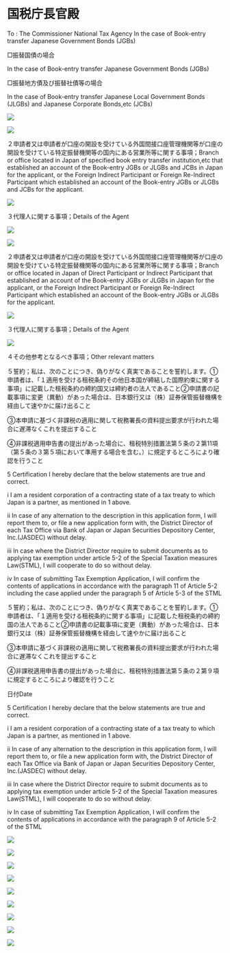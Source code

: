# 国税庁長官殿

To : The Commissioner National Tax Agency In the case of Book-entry transfer Japanese Government Bonds (JGBs)

□振替国債の場合

In the case of Book-entry transfer Japanese Government Bonds (JGBs)

□振替地方債及び振替社債等の場合

In the case of Book-entry transfer Japanese Local Government Bonds (JLGBs) and Japanese Corporate Bonds,etc (JCBs)

![](https://www.nta.go.jp/tmp/570b1eb8-2453-4405-9f7c-79f6f6890f91/images/07fa54f699bc0fdaf9a455ff5f2a24341a6e30f64859acb222b2d7561eed8173.jpg)

![](https://www.nta.go.jp/tmp/570b1eb8-2453-4405-9f7c-79f6f6890f91/images/e2e744210dfa2165b85873abc8ede3c92b8543d9e3ad36943c35dd80611cc25b.jpg)

２申請者又は申請者が口座の開設を受けている外国間接口座管理機関等が口座の開設を受けている特定振替機関等の国内にある営業所等に関する事項；Branch or office located in Japan of specified book entry transfer institution,etc that established an account of the Book-entry JGBs or JLGBs and JCBs in Japan for the applicant, or the Foreign Indirect Participant or Foreign Re-Indirect Participant which established an account of the Book-entry JGBs or JLGBs and JCBs for the applicant.

![](https://www.nta.go.jp/tmp/570b1eb8-2453-4405-9f7c-79f6f6890f91/images/4cb73803f1d756f69210a71e3d273065883af14823abd838714a2eac7eac451e.jpg)

３代理人に関する事項；Details of the Agent

![](https://www.nta.go.jp/tmp/570b1eb8-2453-4405-9f7c-79f6f6890f91/images/1fb00062937d3289f109342e152c0c5173bc9e7b9ef78db4d8baf6694b51d896.jpg)

![](https://www.nta.go.jp/tmp/570b1eb8-2453-4405-9f7c-79f6f6890f91/images/3dd2f31056911d6f8889ee2e8958665ecdd4054ef8a0c0bc528a54f40c6c8827.jpg)

２申請者又は申請者が口座の開設を受けている外国間接口座管理機関等が口座の開設を受けている特定振替機関等の国内にある営業所等に関する事項；Branch or office located in Japan of Direct Participant or Indirect Participant that established an account of the Book-entry JGBs or JLGBs in Japan for the applicant, or the Foreign Indirect Participant or Foreign Re-Indirect Participant which established an account of the Book-entry JGBs or JLGBs for the applicant.

![](https://www.nta.go.jp/tmp/570b1eb8-2453-4405-9f7c-79f6f6890f91/images/08f1a850d2961bcba8c2dcbb4fc40ace9155bde113d4ddf52c40cc91dc79c87c.jpg)

３代理人に関する事項；Details of the Agent

![](https://www.nta.go.jp/tmp/570b1eb8-2453-4405-9f7c-79f6f6890f91/images/e577d38ad367f0ebeed037749fa17e6cf95cdad27f84c73c01ca19c8699e8c00.jpg)

４その他参考となるべき事項；Other relevant matters

５誓約；私は、次のことにつき、偽りがなく真実であることを誓約します。①申請者は、「１適用を受ける租税条約その他日本国が締結した国際約束に関する事項」に記載した租税条約の締約国又は締約者の法人であること②申請書の記載事項に変更（異動）があった場合は、日本銀行又は（株）証券保管振替機構を経由して速やかに届け出ること

③本申請に基づく非課税の適用に関して税務署長の資料提出要求が行われた場合に遅滞なくこれを提出すること

④非課税適用申告書の提出があった場合に、租税特別措置法第５条の２第11項（第５条の３第５項において準用する場合を含む。）に規定するところにより確認を行うこと

5 Certification I hereby declare that the below statements are true and correct.

i I am a resident corporation of a contracting state of a tax treaty to which Japan is a partner, as mentioned in 1 above.

ii In case of any alternation to the description in this application form, I will report them to, or file a new application form with, the District Director of each Tax Office via Bank of Japan or Japan Securities Depository Center, Inc.(JASDEC) without delay.

iii In case where the District Director require to submit documents as to applying tax exemption under article 5-2 of the Special Taxation measures Law(STML), I will cooperate to do so without delay.

iv In case of submitting Tax Exemption Application, I will confirm the contents of applications in accordance with the paragraph 11 of Article 5-2 including the case applied under the paragraph 5 of Article 5-3 of the STML

５誓約；私は、次のことにつき、偽りがなく真実であることを誓約します。①申請者は、「１適用を受ける租税条約に関する事項」に記載した租税条約の締約国の法人であること②申請書の記載事項に変更（異動）があった場合は、日本銀行又は（株）証券保管振替機構を経由して速やかに届け出ること

③本申請に基づく非課税の適用に関して税務署長の資料提出要求が行われた場合に遅滞なくこれを提出すること

④非課税適用申告書の提出があった場合に、租税特別措置法第５条の２第９項に規定するところにより確認を行うこと

日付Date

5 Certification I hereby declare that the below statements are true and correct.

i I am a resident corporation of a contracting state of a tax treaty to which Japan is a partner, as mentioned in 1 above.

ii In case of any alternation to the description in this application form, I will report them to, or file a new application form with, the District Director of each Tax Office via Bank of Japan or Japan Securities Depository Center, Inc.(JASDEC) without delay.

iii In case where the District Director require to submit documents as to applying tax exemption under article 5-2 of the Special Taxation measures Law(STML), I will cooperate to do so without delay.

iv In case of submitting Tax Exemption Application, I will confirm the contents of applications in accordance with the paragraph 9 of Article 5-2 of the STML

![](https://www.nta.go.jp/tmp/570b1eb8-2453-4405-9f7c-79f6f6890f91/images/135a00629f672ee9a14d21bb4b273681e0cea6a1704212857eed3656a99ac471.jpg)

![](https://www.nta.go.jp/tmp/570b1eb8-2453-4405-9f7c-79f6f6890f91/images/a21e11f8d79392d4423710b9cc4bca86700f75bf9fddffc7b39746e30afd4763.jpg)

![](https://www.nta.go.jp/tmp/570b1eb8-2453-4405-9f7c-79f6f6890f91/images/8da7ca34f38ccac3db081143d2f9de1c5bcaaebec206ac9cde71528844ea8aca.jpg)

![](https://www.nta.go.jp/tmp/570b1eb8-2453-4405-9f7c-79f6f6890f91/images/bb6bc57d3693b95832aeb4620291cd7f075735c35e23dcb7731f4003e1e30155.jpg)

![](https://www.nta.go.jp/tmp/570b1eb8-2453-4405-9f7c-79f6f6890f91/images/c7a7b05f07c82e232fa91d84b09fb501723da9274f13787219ccb5ee0a32af2f.jpg)

![](https://www.nta.go.jp/tmp/570b1eb8-2453-4405-9f7c-79f6f6890f91/images/695890b82826783734708f7b56ef07a6c65a89cb02ec8c18f6751392a71b30f1.jpg)

![](https://www.nta.go.jp/tmp/570b1eb8-2453-4405-9f7c-79f6f6890f91/images/2961a9d29b9a6254e5586077f0180aa195e7ceb072ce505336203d3465b37428.jpg)

![](https://www.nta.go.jp/tmp/570b1eb8-2453-4405-9f7c-79f6f6890f91/images/d131e2b00d61c146b89471255b57b35fbbd1cad44064bef2f5eb704afbc964f6.jpg)

![](https://www.nta.go.jp/tmp/570b1eb8-2453-4405-9f7c-79f6f6890f91/images/bd4dd168e7a589672cb6be07ba22292588c31a12b4dc2196bd5d09974ad0c1c5.jpg)